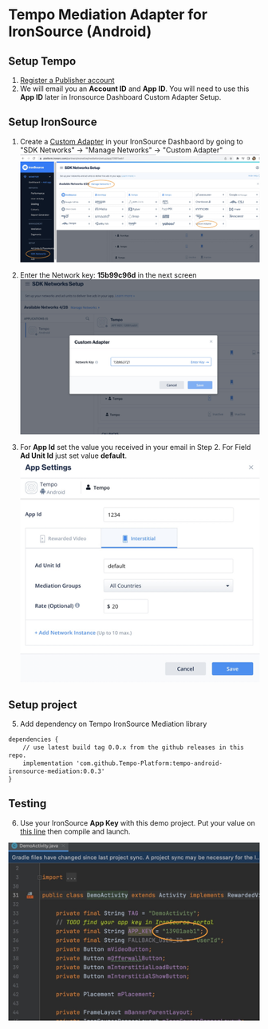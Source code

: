 # Tempo Mediation Adapter for IronSource (Android)

## Setup Tempo 

1. [Register a Publisher account][1]
2. We will email you an **Account ID** and **App ID**. You will need to use this **App ID** later in Ironsource Dashboard Custom Adapter Setup.

## Setup IronSource

1. Create a [Custom Adapter][3] in your IronSource Dashbaord by going to "SDK Networks" -> "Manage Networks" -> "Custom Adapter"
    ![Custom_adapter setup](images/1.jpg)
   
2. Enter the Network key: **15b99c96d** in the next screen
    ![Key setup](images/2.jpg)

3. For **App Id** set the value you received in your email in Step 2. For Field **Ad Unit Id** just set value **default**.
    ![Interstitial setup](images/3.jpg)

## Setup project

5. Add dependency on Tempo IronSource Mediation library

```
dependencies {
    // use latest build tag 0.0.x from the github releases in this repo.
    implementation 'com.github.Tempo-Platform:tempo-android-ironsource-mediation:0.0.3'
}
```

## Testing

6. Use your IronSource **App Key** with this demo project. Put your value on [this line][4] then compile and launch.

![Test with your App Key](images/4.jpg)

[1]: https://www.tempoplatform.com/get-started
[3]: https://developers.is.com/ironsource-mobile/general/custom-adapter-setup
[4]: https://github.com/Tempo-Platform/tempo-android-ironsource-mediation/blob/main/app/src/main/java/com/ironsource/ironsourcesdkdemo/DemoActivity.java#L35
[5]: https://ironsrc.formtitan.com/contact-us
